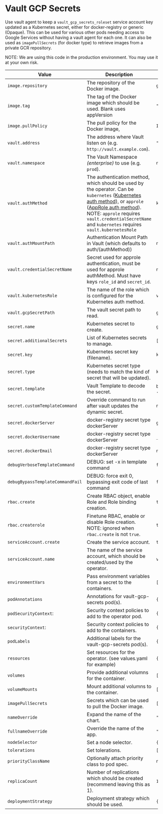 # Vault GCP Secrets

Use vault agent to keep a `vault_gcp_secrets_roleset` service account key updated as a
Kubernetes secret, either for docker-registry or generic (Opaque). This can be used
for various other pods needing access to Google Services without having a vault agent
for each one. It can also be used as `imagePullSecrets` (for docker type) to retrieve
images from a private GCR repository.

NOTE: We are using this code in the production environment. You may use it at your own risk.

| Value | Description | Default |
| ----- | ----------- | ------- |
| `image.repository` | The repository of the Docker image. | `ghcr.io/tjm/vault-gcp-secrets` |
| `image.tag` | The tag of the Docker image which should be used. Blank uses appVersion | `""` |
| `image.pullPolicy` | The pull policy for the Docker image, | `IfNotPresent` |
| `vault.address` | The address where Vault listen on (e.g. `http://vault.example.com`). | `"http://vault:8200"` |
| `vault.namespace` | The Vault Namespace *(enterprise)* to use (e.g. `prod`). | `null` |
| `vault.authMethod` | The authentication method, which should be used by the operator. Can be `kubernetes` ([Kubernetes auth method](https://www.vaultproject.io/docs/auth/kubernetes.html)), or `approle` ([AppRole auth method](https://www.vaultproject.io/docs/auth/approle)). NOTE: `approle` requires `vault.credentialSecretName` and `kubernetes` requires `vault.kubernetesRole`  | `kubernetes` |
| `vault.authMountPath` | Authentication Mount Path in Vault (which defaults to auth/(authMethod)) | `null` |
| `vault.credentialSecretName` | Secret used for approle authentication, must be used for approle authMethod. Must have keys `role_id` and `secret_id`. | `null` |
| `vault.kubernetesRole` | The name of the role which is configured for the Kubernetes auth method. | `vault-gcp-secrets` |
| `vault.gcpSecretPath` | The vault secret path to read. | `gcp/my-role` |
| `secret.name` | Kubernetes secret to create. | `gcp-secret` |
| `secret.additionalSecrets` | List of Kubernetes secrets to manage. | `[]`
| `secret.key` | Kubernetes secret key (filename). | `key.json` |
| `secret.type` | Kubernetes secret type (needs to match the kind of secret that will be updated). | `kubernetes.io/dockerconfigjson` |
| `secret.template` | Vault Template to decode the secret. | `base64Decode .Data.private_key_data` |
| `secret.customTemplateCommand` | Override command to run after vault updates the dynamic secret. | `null` |
| `secret.dockerServer` | docker-registry secret type dockerServer | `gcr.io` |
| `secret.dockerUsername` | docker-registry secret type dockerServer | `_json_key` |
| `secret.dockerEmail` | docker-registry secret type dockerServer | `not.used@example.com` |
| `debugVerboseTemplateCommand` | DEBUG: set -x in template command | `false` |
| `debugBypassTemplateCommandFail` | DEBUG: force exit 0, bypassing exit code of last command | `false` |
| `rbac.create` | Create RBAC object, enable Role and Role binding creation. | `true` |
| `rbac.createrole` | Finetune RBAC, enable or disable Role creation. NOTE: ignored when `rbac.create` is not `true`. | `true` |
| `serviceAccount.create` | Create the service account. | `true` |
| `serviceAccount.name` | The name of the service account, which should be created/used by the operator. | `vault-gcp-secrets` |
| `environmentVars` | Pass environment variables from a secret to the containers. | `[]` |
| `podAnnotations` | Annotations for vault-gcp-secrets pod(s). | `{}` |
| `podSecurityContext`: | Security context policies to add to the operator pod. | `{}` |
| `securityContext`: | Security context policies to add to the containers. | `{}` |
| `podLabels` | Additional labels for the vault-gcp-secrets pod(s). | `{}` |
| `resources` | Set resources for the operator. (see values.yaml for example) | `{}` |
| `volumes` | Provide additional volumns for the container. | `[]` |
| `volumeMounts` | Mount additional volumns to the container. | `[]` |
| `imagePullSecrets` | Secrets which can be used to pull the Docker image. | `[]` |
| `nameOverride` | Expand the name of the chart. | `""` |
| `fullnameOverride` | Override the name of the app. | `""` |
| `nodeSelector` | Set a node selector. | `{}` |
| `tolerations` | Set tolerations. | `[]` |
| `priorityClassName` | Optionally attach priority class to pod spec. | `null` |
| `replicaCount` | Number of replications which should be created (recommend leaving this as 1). | `1` |
| `deploymentStrategy` | Deployment strategy which should be used. | `{}` |
